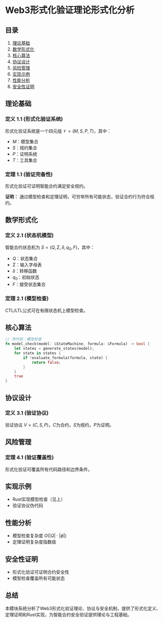 # Web3形式化验证理论形式化分析

## 目录

1. [理论基础](#理论基础)
2. [数学形式化](#数学形式化)
3. [核心算法](#核心算法)
4. [协议设计](#协议设计)
5. [风险管理](#风险管理)
6. [实现示例](#实现示例)
7. [性能分析](#性能分析)
8. [安全性证明](#安全性证明)

## 理论基础

### 定义 1.1 (形式化验证系统)

形式化验证系统是一个四元组 $\mathcal{V} = (M, S, P, T)$，其中：

- $M$：模型集合
- $S$：规约集合
- $P$：证明系统
- $T$：工具集合

### 定理 1.1 (验证完备性)

形式化验证可证明智能合约满足安全规约。

**证明：**
通过模型检查和定理证明，可穷举所有可能状态，验证合约行为符合规约。

## 数学形式化

### 定义 2.1 (状态机模型)

智能合约状态机为 $S = (Q, \Sigma, \delta, q_0, F)$，其中：

- $Q$：状态集合
- $\Sigma$：输入字母表
- $\delta$：转移函数
- $q_0$：初始状态
- $F$：接受状态集合

### 定理 2.1 (模型检查)

CTL/LTL公式可在有限状态机上模型检查。

## 核心算法

```rust
// 伪代码：模型检查
fn model_check(model: &StateMachine, formula: &Formula) -> bool {
    let states = generate_states(model);
    for state in states {
        if !evaluate_formula(formula, state) {
            return false;
        }
    }
    true
}
```

## 协议设计

### 定义 3.1 (验证协议)

验证协议 $V = (C, S, P)$，$C$为合约，$S$为规约，$P$为证明。

## 风险管理

### 定理 4.1 (验证覆盖性)

形式化验证可覆盖所有代码路径和边界条件。

## 实现示例

- Rust实现模型检查（见上）
- 验证协议伪代码

## 性能分析

- 模型检查复杂度 $O(|Q| \cdot |\phi|)$
- 定理证明复杂度指数级

## 安全性证明

- 形式化验证可证明合约安全性
- 模型检查覆盖所有可能状态

## 总结

本模块系统分析了Web3形式化验证理论、协议与安全机制，提供了形式化定义、定理证明和Rust实现，为智能合约安全验证提供理论与工程基础。
